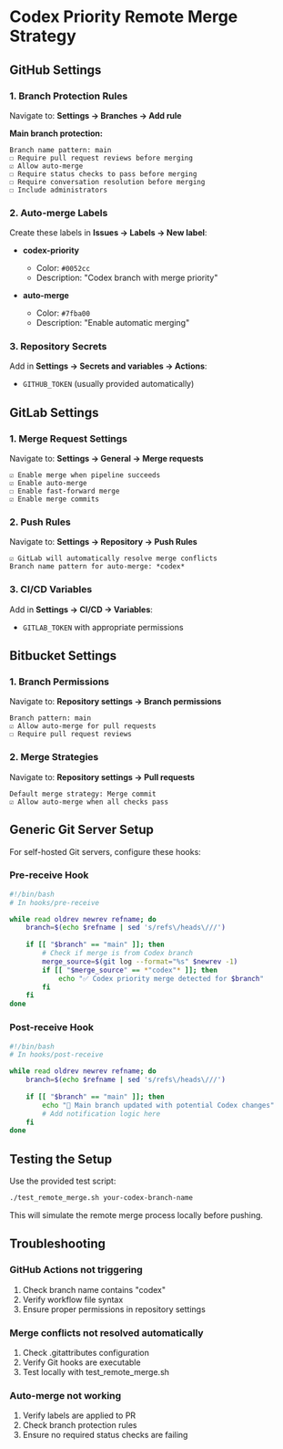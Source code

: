 # Codex Priority Remote Merge Strategy

## GitHub Settings

### 1. Branch Protection Rules
Navigate to: **Settings → Branches → Add rule**

**Main branch protection:**
```
Branch name pattern: main
☐ Require pull request reviews before merging
☑ Allow auto-merge
☐ Require status checks to pass before merging
☐ Require conversation resolution before merging
☐ Include administrators
```

### 2. Auto-merge Labels
Create these labels in **Issues → Labels → New label**:

- **codex-priority** 
  - Color: `#0052cc`
  - Description: "Codex branch with merge priority"

- **auto-merge**
  - Color: `#7fba00` 
  - Description: "Enable automatic merging"

### 3. Repository Secrets
Add in **Settings → Secrets and variables → Actions**:
- `GITHUB_TOKEN` (usually provided automatically)

## GitLab Settings

### 1. Merge Request Settings
Navigate to: **Settings → General → Merge requests**

```
☑ Enable merge when pipeline succeeds
☑ Enable auto-merge
☐ Enable fast-forward merge
☑ Enable merge commits
```

### 2. Push Rules
Navigate to: **Settings → Repository → Push Rules**

```
☑ GitLab will automatically resolve merge conflicts
Branch name pattern for auto-merge: *codex*
```

### 3. CI/CD Variables  
Add in **Settings → CI/CD → Variables**:
- `GITLAB_TOKEN` with appropriate permissions

## Bitbucket Settings

### 1. Branch Permissions
Navigate to: **Repository settings → Branch permissions**

```
Branch pattern: main
☑ Allow auto-merge for pull requests
☐ Require pull request reviews
```

### 2. Merge Strategies
Navigate to: **Repository settings → Pull requests**

```
Default merge strategy: Merge commit
☑ Allow auto-merge when all checks pass
```

## Generic Git Server Setup

For self-hosted Git servers, configure these hooks:

### Pre-receive Hook
```bash
#!/bin/bash
# In hooks/pre-receive

while read oldrev newrev refname; do
    branch=$(echo $refname | sed 's/refs\/heads\///')
    
    if [[ "$branch" == "main" ]]; then
        # Check if merge is from Codex branch
        merge_source=$(git log --format="%s" $newrev -1)
        if [[ "$merge_source" == *"codex"* ]]; then
            echo "✅ Codex priority merge detected for $branch"
        fi
    fi
done
```

### Post-receive Hook
```bash
#!/bin/bash
# In hooks/post-receive

while read oldrev newrev refname; do
    branch=$(echo $refname | sed 's/refs\/heads\///')
    
    if [[ "$branch" == "main" ]]; then
        echo "🚀 Main branch updated with potential Codex changes"
        # Add notification logic here
    fi
done
```

## Testing the Setup

Use the provided test script:
```bash
./test_remote_merge.sh your-codex-branch-name
```

This will simulate the remote merge process locally before pushing.

## Troubleshooting

### GitHub Actions not triggering
1. Check branch name contains "codex"
2. Verify workflow file syntax
3. Ensure proper permissions in repository settings

### Merge conflicts not resolved automatically  
1. Check .gitattributes configuration
2. Verify Git hooks are executable
3. Test locally with test_remote_merge.sh

### Auto-merge not working
1. Verify labels are applied to PR
2. Check branch protection rules
3. Ensure no required status checks are failing
